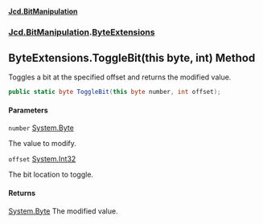 #### [Jcd.BitManipulation](index.md 'index')

### [Jcd.BitManipulation](Jcd.BitManipulation.md 'Jcd.BitManipulation').[ByteExtensions](Jcd.BitManipulation.ByteExtensions.md 'Jcd.BitManipulation.ByteExtensions')

## ByteExtensions.ToggleBit(this byte, int) Method

Toggles a bit at the specified offset and returns the modified value.

```csharp
public static byte ToggleBit(this byte number, int offset);
```

#### Parameters

<a name='Jcd.BitManipulation.ByteExtensions.ToggleBit(thisbyte,int).number'></a>

`number` [System.Byte](https://docs.microsoft.com/en-us/dotnet/api/System.Byte 'System.Byte')

The value to modify.

<a name='Jcd.BitManipulation.ByteExtensions.ToggleBit(thisbyte,int).offset'></a>

`offset` [System.Int32](https://docs.microsoft.com/en-us/dotnet/api/System.Int32 'System.Int32')

The bit location to toggle.

#### Returns

[System.Byte](https://docs.microsoft.com/en-us/dotnet/api/System.Byte 'System.Byte')
The modified value.